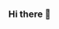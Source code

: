 ### Hi there 👋

<!--
**devprogrammer/DevProgrammer** is a ✨ _special_ ✨ repository because its `README.md` (this file) appears on your GitHub profile.

<a href="URL_REDIRECT" target="blank"><img align="center" src="[URL_TO_YOUR_IMAGE](https://icons8.com/icons/set/javascript)" height="100" /></a>
<a href="URL_REDIRECT" target="blank"><img align="center" src="[URL_TO_YOUR_IMAGE](https://icons8.com/icons/set/typescript)" height="100" /></a>
<a href="URL_REDIRECT" target="blank"><img align="center" src="[URL_TO_YOUR_IMAGE](https://icons8.com/icons/set/python)" height="100" /></a>
<a href="URL_REDIRECT" target="blank"><img align="center" src="[URL_TO_YOUR_IMAGE](https://icons8.com/icons/set/javascript)" height="100" /></a>
<a href="URL_REDIRECT" target="blank"><img align="center" src="[URL_TO_YOUR_IMAGE](https://icons8.com/icons/set/javascript)" height="100" /></a>
<a href="URL_REDIRECT" target="blank"><img align="center" src="[URL_TO_YOUR_IMAGE](https://icons8.com/icons/set/javascript)" height="100" /></a>
<a href="URL_REDIRECT" target="blank"><img align="center" src="[URL_TO_YOUR_IMAGE](https://icons8.com/icons/set/javascript)" height="100" /></a>
Here are some ideas to get you started:
- 🔭 I’m currently working on ...
- 🌱 I’m currently learning ...
- 👯 I’m looking to collaborate on ...
- 🤔 I’m looking for help with ...
- 💬 Ask me about ...
- 📫 How to reach me: ...
- 😄 Pronouns: ...
- ⚡ Fun fact: ...
-->
